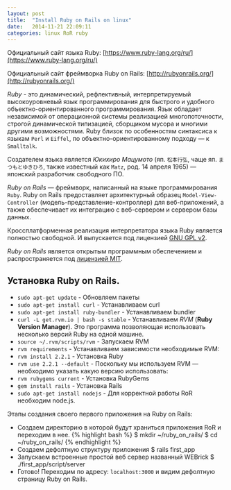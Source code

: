 ```yaml
---
layout: post
title:  "Install Ruby on Rails on linux"
date:   2014-11-21 22:09:11
categories: linux RoR ruby
---
```


Официальный сайт языка Ruby: [https://www.ruby-lang.org/ru/](https://www.ruby-lang.org/ru/)

Официальный сайт фреймворка Ruby on Rails: [http://rubyonrails.org/](http://rubyonrails.org/)

*Ruby* - это динамический, рефлективный, интерпретируемый высокоуровневый язык программирования для быстрого и удобного объектно-ориентированного программирования. Язык обладает независимой от операционной системы реализацией многопоточности, строгой динамической типизацией, сборщиком мусора и многими другими возможностями. Ruby близок по особенностям синтаксиса к языкам `Perl` и `Eiffel`, по объектно-ориентированному подходу — к `Smalltalk`.

Создателем языка является *Юкихиро Мацумото* (яп. `松本行弘`, чаще яп. `まつもとゆきひろ`, также известный как `Matz`, род. 14 апреля 1965) — японский разработчик свободного ПО.

*Ruby on Rails* — фреймворк, написанный на языке программирования `Ruby`. Ruby on Rails предоставляет архитектурный образец `Model-View-Controller` (модель-представление-контроллер) для веб-приложений, а также обеспечивает их интеграцию с веб-сервером и сервером базы данных.

Кроссплатформенная реализация интерпретатора языка Ruby является полностью свободной. И выпускается под лицензией [GNU GPL v2](http://opensource.org/licenses/GPL-2.0).

*Ruby on Rails* является открытым программным обеспечением и распространяется под [лицензией MIT](http://opensource.org/licenses/MIT).


## Установка Ruby on Rails.

- `sudo apt-get update` - Обновляем пакеты
- `sudo apt-get install curl` - Устанавливаем curl
- `sudo apt-get install ruby-bundler` - Устанавливаем bundler
- `curl -L get.rvm.io | bash -s stable` - Устанавливаем *RVM* (**Ruby Version Manager**). Это программа позволяющая использовать несколько версий Ruby на одной машине.
- `source ~/.rvm/scripts/rvm` - Запускаем RVM
- `rvm requirements` - Устанавливаем зависимости необходимые RVM:
- `rvm install 2.2.1` - Установка Ruby
- `rvm use 2.2.1 --default` - Поскольку мы используем RVM — необходимо указать какую версию использовать:
- `rvm rubygems current` - Установка RubyGems
- `gem install rails` - Установка Rails
- `sudo apt-get install nodejs` - Для корректной работы RoR необходим node.js.


Этапы создания своего первого приложения на Ruby on Rails:
- Создаем директорию в которой будут храниться приложения RoR и переходим в нее.
{% highlight bash %}
$ mkdir ~/ruby_on_rails/
$ cd ~/ruby_on_rails/
{% endhighlight %}
- Создаем дефолтную структуру приложения
    $ rails first_app
- Запускаем встроенные простой веб сервер названный WEBrick
    $ ./first_app/script/server
- Готово! Переходим по адресу: `localhost:3000` и видим дефолтную страницу Ruby on Rails.
